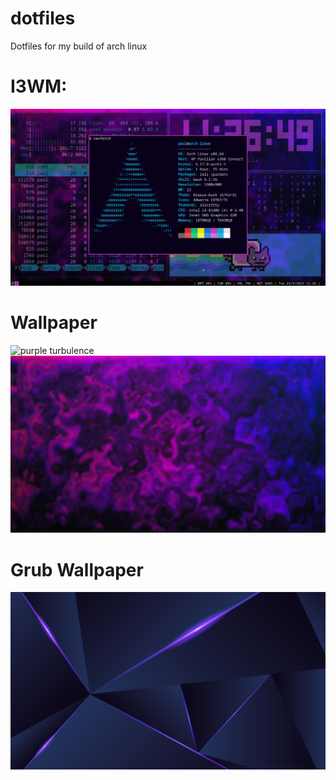 # dotfiles
Dotfiles for my build of arch linux

# I3WM:
![i3wm rice](./images/i3.png)

# Wallpaper
![purple turbulence](./images/purple.png)
![purple turbulence blurred](./images/purblur.png)

# Grub Wallpaper
![purple blocks](./images/grub.png)
